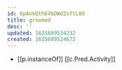 ```yaml
---
id: 6pAnkQthE4bDWdZsftL80
title: groomed
desc: ''
updated: 1635889534232
created: 1635889524672
---
```





- [[p.instanceOf]] [[c.Pred.Activity]]
